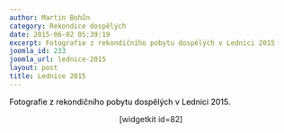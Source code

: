 ```yaml
---
author: Martin Bohůn
category: Rekondice dospělých
date: 2015-06-02 05:39:19
excerpt: Fotografie z rekondičního pobytu dospělých v Lednici 2015
joomla_id: 233
joomla_url: lednice-2015
layout: post
title: Lednice 2015
---
```


<p><span style="color: #000000;">Fotografie z rekondičního pobytu dospělých v Lednici 2015.</span></p>

<p style="text-align: center;"><span>[widgetkit id=82]</span></p>